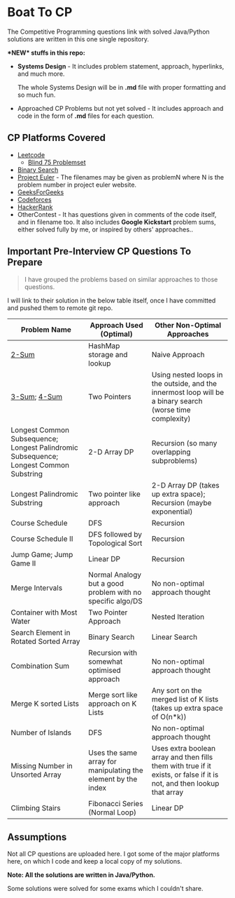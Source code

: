 # Boat To CP

The Competitive Programming questions link with solved Java/Python solutions are written in this one single repository.

**\*NEW\* stuffs in this repo:**

* **Systems Design** - It includes problem statement, approach, hyperlinks, and much more. 

    The whole Systems Design will be in **.md** file with proper formatting and so much fun.

* Approached CP Problems but not yet solved - It includes approach and code in the form of **.md** files for each question.

## CP Platforms Covered

* [Leetcode](https://leetcode.com/problemset/all/)
    * [Blind 75 Problemset](https://leetcode.com/discuss/general-discussion/460599/blind-75-leetcode-questions)
* [Binary Search](https://binarysearch.com/)
* [Project Euler](https://projecteuler.net/) - The filenames may be given as problemN where N is the problem number in project euler website.
* [GeeksForGeeks](https://www.geeksforgeeks.org/)
* [Codeforces](https://codeforces.com/problemset/)
* [HackerRank](https://www.hackerrank.com/)
* OtherContest - It has questions given in comments of the code itself, and in filename too. 
It also includes **Google Kickstart** problem sums, either solved fully by me, or inspired by others' approaches..

## Important Pre-Interview CP Questions To Prepare

> I have grouped the problems based on similar approaches to those questions.

I will link to their solution in the below table itself, once I have committed and pushed them to remote git repo.

| Problem Name | Approach Used (Optimal) | Other Non-Optimal Approaches |
| ------------ | ----------------------- | ---------------------------- |
| [2-Sum](https://github.com/gouravkhator/boat-to-cp/blob/main/LeetCode_and_BinarySearch/Blind_75_LC_Problems/two_sum.java)        | HashMap storage and lookup | Naive Approach
| [3-Sum](https://github.com/gouravkhator/boat-to-cp/blob/main/LeetCode_and_BinarySearch/Blind_75_LC_Problems/3_sum.java); [4-Sum](https://github.com/gouravkhator/boat-to-cp/blob/main/LeetCode_and_BinarySearch/4_sum.java) | Two Pointers | Using nested loops in the outside, and the innermost loop will be a binary search (worse time complexity)
| Longest Common Subsequence; Longest Palindromic Subsequence; Longest Common Substring | 2-D Array DP | Recursion (so many overlapping subproblems) 
| Longest Palindromic Substring | Two pointer like approach | 2-D Array DP (takes up extra space); Recursion (maybe exponential)
| Course Schedule | DFS | Recursion
| Course Schedule II | DFS followed by Topological Sort | Recursion
| Jump Game; Jump Game II | Linear DP | Recursion
| Merge Intervals | Normal Analogy but a good problem with no specific algo/DS | No non-optimal approach thought
| Container with Most Water | Two Pointer Approach | Nested Iteration
| Search Element in Rotated Sorted Array | Binary Search | Linear Search
| Combination Sum | Recursion with somewhat optimised approach | No non-optimal approach thought
| Merge K sorted Lists | Merge sort like approach on K Lists | Any sort on the merged list of K lists (takes up extra space of O(n*k))
| Number of Islands | DFS | No non-optimal approach thought
| Missing Number in Unsorted Array | Uses the same array for manipulating the element by the index | Uses extra boolean array and then fills them with true if it exists, or false if it is not, and then lookup that array 
| Climbing Stairs | Fibonacci Series (Normal Loop) | Linear DP

## Assumptions

Not all CP questions are uploaded here. I got some of the major platforms here, on which I code and keep a local copy of my solutions.

**Note: All the solutions are written in Java/Python.**

Some solutions were solved for some exams which I couldn't share.
